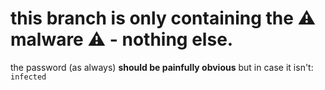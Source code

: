 # this branch is only containing the ⚠️ malware ⚠️ - nothing else.
the password (as always) **should be painfully obvious** but in case it isn't: `infected`
